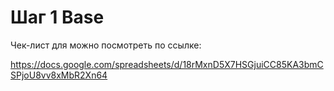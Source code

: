 # Шаг 1 Base

Чек-лист для можно посмотреть по ссылке:

https://docs.google.com/spreadsheets/d/18rMxnD5X7HSGjuiCC85KA3bmCSPjoU8vv8xMbR2Xn64